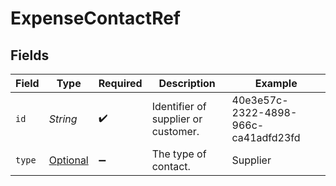 # ExpenseContactRef


## Fields

| Field                                             | Type                                              | Required                                          | Description                                       | Example                                           |
| ------------------------------------------------- | ------------------------------------------------- | ------------------------------------------------- | ------------------------------------------------- | ------------------------------------------------- |
| `id`                                              | *String*                                          | :heavy_check_mark:                                | Identifier of supplier or customer.               | 40e3e57c-2322-4898-966c-ca41adfd23fd              |
| `type`                                            | [Optional<Type>](../../models/components/Type.md) | :heavy_minus_sign:                                | The type of contact.                              | Supplier                                          |